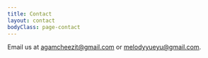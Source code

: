 ```yaml
---
title: Contact
layout: contact
bodyClass: page-contact
---
```


Email us at agamcheezit@gmail.com or melodyyueyu@gmail.com.
